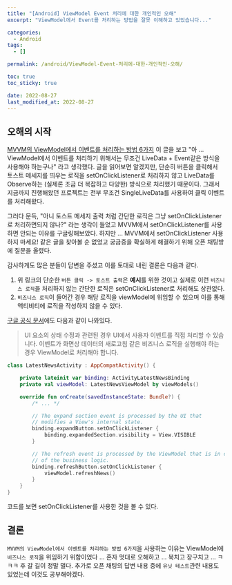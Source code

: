 ```yaml
---
title: "[Android] ViewModel Event 처리에 대한 개인적인 오해"
excerpt: "ViewModel에서 Event를 처리하는 방법을 잘못 이해하고 있었습니다..."

categories:
  - Android
tags:
  - []

permalink: /android/ViewModel-Event-처리에-대한-개인적인-오해/

toc: true
toc_sticky: true

date: 2022-08-27
last_modified_at: 2022-08-27
---
```

## 오해의 시작
[MVVM의 ViewModel에서 이벤트를 처리하는 방법 6가지](https://medium.com/prnd/mvvm%EC%9D%98-viewmodel%EC%97%90%EC%84%9C-%EC%9D%B4%EB%B2%A4%ED%8A%B8%EB%A5%BC-%EC%B2%98%EB%A6%AC%ED%95%98%EB%8A%94-%EB%B0%A9%EB%B2%95-6%EA%B0%80%EC%A7%80-31bb183a88ce) 이 글을 보고 "아 ... ViewModel에서 이벤트를 처리하기 위해서는 무조건 LiveData + Event같은 방식을 사용해야 하는구나" 라고 생각했다. 글을 읽어보면 알겠지만, 단순히 버튼을 클릭해서 토스트 메세지를 띄우는 로직을 setOnClickListener로 처리하지 않고 LiveData를 Observe하는 (실제론 조금 더 복잡하고 다양한) 방식으로 처리했기 때문이다. 그래서 지금까지 진행해왔던 프로젝트는 전부 무조건 SingleLiveData를 사용하여 클릭 이벤트를 처리해왔다.   

그러다 문득, "아니 토스트 메세지 출력 처럼 간단한 로직은 그냥 setOnClickListener로 처리하면되지 않나?" 라는 생각이 들었고 MVVM에서 setOnClickListener를 사용하면 안되는 이유를 구글링해보았다. 하지만 ... MVVM에서 setOnClickListener 사용하지 마세요! 같은 글을 찾아볼 순 없었고 궁금증을 확실하게 해결하기 위해 오픈 채팅방에 질문을 올렸다.   

감사하게도 많은 분들이 답변을 주셨고 이를 토대로 내린 결론은 다음과 같다.
1. 위 링크의 단순한 `버튼 클릭 -> 토스트 출력`은 **예시**를 위한 것이고 실제로 이런 `비즈니스 로직`을 처리하지 않는 간단한 로직은 setOnClickListener로 처리해도 상관없다.
2.  `비즈니스 로직`이 들어간 경우 해당 로직을 viewModel에 위임할 수 있으며 이를 통해 액티비티에 로직을 작성하지 않을 수 있다. 
   
[구글 공식 문서](https://developer.android.com/jetpack/guide/ui-layer/events?hl=ko#views)에도 다음과 같이 나와있다.

>UI 요소의 상태 수정과 관련된 경우 UI에서 사용자 이벤트를 직접 처리할 수 있습니다. 이벤트가 화면상 데이터의 새로고침 같은 비즈니스 로직을 실행해야 하는 경우 ViewModel로 처리해야 합니다.

```kotlin
class LatestNewsActivity : AppCompatActivity() {

    private lateinit var binding: ActivityLatestNewsBinding
    private val viewModel: LatestNewsViewModel by viewModels()

    override fun onCreate(savedInstanceState: Bundle?) {
        /* ... */

        // The expand section event is processed by the UI that
        // modifies a View's internal state.
        binding.expandButton.setOnClickListener {
            binding.expandedSection.visibility = View.VISIBLE
        }

        // The refresh event is processed by the ViewModel that is in charge
        // of the business logic.
        binding.refreshButton.setOnClickListener {
            viewModel.refreshNews()
        }
    }
}
```

코드를 보면 setOnClickListener를 사용한 것을 볼 수 있다.   
## 결론
`MVVM의 ViewModel에서 이벤트를 처리하는 방법 6가지`을 사용하는 이유는 ViewModel에 `비즈니스 로직`을 위임하기 위함이었다 ... 혼자 멋대로 오해하고 ... 북치고 장구치고 ... ㅋㅋㅋ 후 갈 길이 정말 멀다. 추가로 오픈 채팅의 답변 내용 중에 `유닛 테스트`관련 내용도 있었는데 이것도 공부해야겠다.




